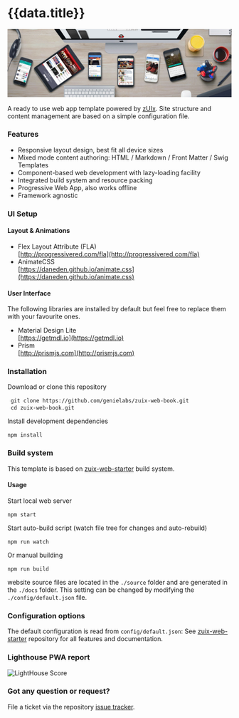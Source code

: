 # {{data.title}}

<img src="images/banners/about.jpg" alt="cover" class="mdl-shadow--8dp" style="max-width:100%">
<div class="vertical-spacer-16"></div>

A ready to use web app template powered by
[zUIx](https://genielabs.github.io/zuix).
Site structure and content management are based on a simple configuration file.

### Features

- Responsive layout design, best fit all device sizes
- Mixed mode content authoring: HTML / Markdown / Front Matter / Swig Templates
- Component-based web development with lazy-loading facility
- Integrated build system and resource packing
- Progressive Web App, also works offline
- Framework agnostic

### UI Setup

#### Layout & Animations

- Flex Layout Attribute (FLA)<br/>
  [http://progressivered.com/fla](http://progressivered.com/fla)
- AnimateCSS<br/>
  [https://daneden.github.io/animate.css](https://daneden.github.io/animate.css)

#### User Interface

The following libraries are installed by default but feel free to replace
them with your favourite ones.

- Material Design Lite<br/>
  [https://getmdl.io](https://getmdl.io)
- Prism<br/>
  [http://prismjs.com](http://prismjs.com)


### Installation

Download or clone this repository

     git clone https://github.com/genielabs/zuix-web-book.git
     cd zuix-web-book.git

Install development dependencies

    npm install


### Build system

This template is based on [zuix-web-starter](https://github.com/genemars/zuix-web-starter)
build system.

#### Usage

Start local web server

    npm start

Start auto-build script (watch file tree for changes and auto-rebuild)

    npm run watch

Or manual building

    npm run build

website source files are located in the `./source` folder and are
generated in the `./docs` folder.
This setting can be changed by modifying the `./config/default.json` file.


### Configuration options

The default configuration is read from `config/default.json`:
See [zuix-web-starter](https://github.com/genemars/zuix-web-starter) repository
for all features and documentation.


### Lighthouse PWA report

![LightHouse Score](https://genielabs.github.io/zuix-web-book/images/lighthouse_score.jpg)

### Got any question or request?

File a ticket via the repository [issue tracker](https://github.com/genielabs/zuix-web-template/issues).
